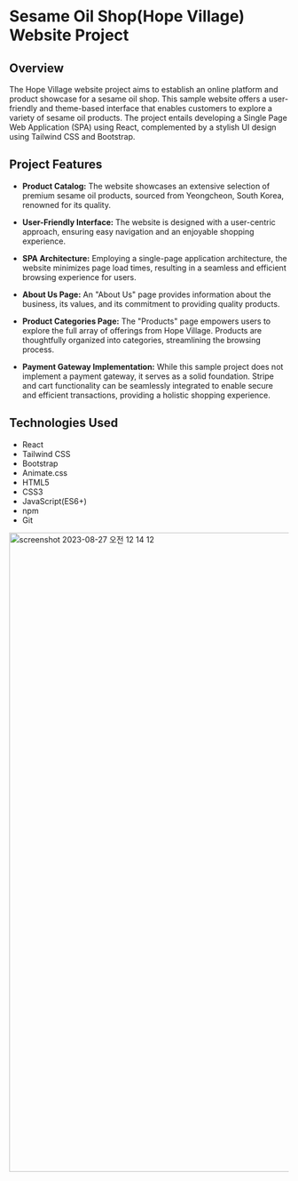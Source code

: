 # Sesame Oil Shop(Hope Village) Website Project

## Overview
The Hope Village website project aims to establish an online platform and product showcase for a sesame oil shop. This sample website offers a user-friendly and theme-based interface that enables customers to explore a variety of sesame oil products. The project entails developing a Single Page Web Application (SPA) using React, complemented by a stylish UI design using Tailwind CSS and Bootstrap.

## Project Features
- **Product Catalog:** The website showcases an extensive selection of premium sesame oil products, sourced from Yeongcheon, South Korea, renowned for its quality.

- **User-Friendly Interface:** The website is designed with a user-centric approach, ensuring easy navigation and an enjoyable shopping experience.

- **SPA Architecture:** Employing a single-page application architecture, the website minimizes page load times, resulting in a seamless and efficient browsing experience for users.

- **About Us Page:** An "About Us" page provides information about the business, its values, and its commitment to providing quality products.

- **Product Categories Page:** The "Products" page empowers users to explore the full array of offerings from Hope Village. Products are thoughtfully organized into categories, streamlining the browsing process.

- **Payment Gateway Implementation:** While this sample project does not implement a payment gateway, it serves as a solid foundation. Stripe and cart functionality can be seamlessly integrated to enable secure and efficient transactions, providing a holistic shopping experience.

## Technologies Used
- React
- Tailwind CSS
- Bootstrap
- Animate.css
- HTML5
- CSS3
- JavaScript(ES6+)
- npm 
- Git

<img width="1150" alt="screenshot 2023-08-27 오전 12 14 12" src="https://github.com/everywherejacobkim/hope-village-sample-website/assets/87889917/8c844029-5210-4bc6-96d1-35e70d25d1c4">
